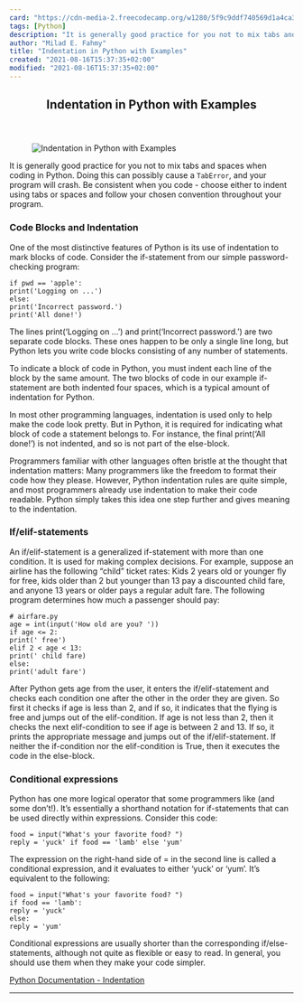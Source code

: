 ```yaml
---
card: "https://cdn-media-2.freecodecamp.org/w1280/5f9c9ddf740569d1a4ca3a21.jpg"
tags: [Python]
description: "It is generally good practice for you not to mix tabs and spa"
author: "Milad E. Fahmy"
title: "Indentation in Python with Examples"
created: "2021-08-16T15:37:35+02:00"
modified: "2021-08-16T15:37:35+02:00"
---
```

<div class="site-wrapper">
<main id="site-main" class="site-main outer">
<div class="inner">
<article class="post-full post tag-python tag-syntax ">
<header class="post-full-header">
<h1 class="post-full-title">Indentation in Python with Examples</h1>
</header>
<figure class="post-full-image">
<picture>
<source media="(max-width: 700px)" sizes="1px" srcset="data:image/gif;base64,R0lGODlhAQABAIAAAAAAAP///yH5BAEAAAAALAAAAAABAAEAAAIBRAA7 1w">
<source media="(min-width: 701px)" sizes="(max-width: 800px) 400px,
(max-width: 1170px) 700px,
1400px" srcset="https://cdn-media-2.freecodecamp.org/w1280/5f9c9ddf740569d1a4ca3a21.jpg 300w,
https://cdn-media-2.freecodecamp.org/w1280/5f9c9ddf740569d1a4ca3a21.jpg 600w,
https://cdn-media-2.freecodecamp.org/w1280/5f9c9ddf740569d1a4ca3a21.jpg 1000w,
https://cdn-media-2.freecodecamp.org/w1280/5f9c9ddf740569d1a4ca3a21.jpg 2000w">
<img onerror="this.style.display='none'" src="https://cdn-media-2.freecodecamp.org/w1280/5f9c9ddf740569d1a4ca3a21.jpg" alt="Indentation in Python with Examples">
</picture>
</figure>
<section class="post-full-content">
<div class="post-content medium-migrated-article">
<p>It is generally good practice for you not to mix tabs and spaces when coding in Python. Doing this can possibly cause a <code>TabError</code>, and your program will crash. Be consistent when you code - choose either to indent using tabs or spaces and follow your chosen convention throughout your program.</p><h3 id="code-blocks-and-indentation">Code Blocks and Indentation</h3><p>One of the most distinctive features of Python is its use of indentation to mark blocks of code. Consider the if-statement from our simple password-checking program:</p><pre><code class="language-python">if pwd == 'apple':
print('Logging on ...')
else:
print('Incorrect password.')
print('All done!')</code></pre><p>The lines print(‘Logging on …’) and print(‘Incorrect password.’) are two separate code blocks. These ones happen to be only a single line long, but Python lets you write code blocks consisting of any number of statements.</p><p>To indicate a block of code in Python, you must indent each line of the block by the same amount. The two blocks of code in our example if-statement are both indented four spaces, which is a typical amount of indentation for Python.</p><p>In most other programming languages, indentation is used only to help make the code look pretty. But in Python, it is required for indicating what block of code a statement belongs to. For instance, the final print(‘All done!’) is not indented, and so is not part of the else-block.</p><p>Programmers familiar with other languages often bristle at the thought that indentation matters: Many programmers like the freedom to format their code how they please. However, Python indentation rules are quite simple, and most programmers already use indentation to make their code readable. Python simply takes this idea one step further and gives meaning to the indentation.</p><h3 id="if-elif-statements">If/elif-statements</h3><p>An if/elif-statement is a generalized if-statement with more than one condition. It is used for making complex decisions. For example, suppose an airline has the following “child” ticket rates: Kids 2 years old or younger fly for free, kids older than 2 but younger than 13 pay a discounted child fare, and anyone 13 years or older pays a regular adult fare. The following program determines how much a passenger should pay:</p><pre><code class="language-python"># airfare.py
age = int(input('How old are you? '))
if age &lt;= 2:
print(' free')
elif 2 &lt; age &lt; 13:
print(' child fare)
else:
print('adult fare')</code></pre><p>After Python gets age from the user, it enters the if/elif-statement and checks each condition one after the other in the order they are given. So first it checks if age is less than 2, and if so, it indicates that the flying is free and jumps out of the elif-condition. If age is not less than 2, then it checks the next elif-condition to see if age is between 2 and 13. If so, it prints the appropriate message and jumps out of the if/elif-statement. If neither the if-condition nor the elif-condition is True, then it executes the code in the else-block.</p><h3 id="conditional-expressions">Conditional expressions</h3><p>Python has one more logical operator that some programmers like (and some don’t!). It’s essentially a shorthand notation for if-statements that can be used directly within expressions. Consider this code:</p><pre><code class="language-python">food = input("What's your favorite food? ")
reply = 'yuck' if food == 'lamb' else 'yum'</code></pre><p>The expression on the right-hand side of = in the second line is called a conditional expression, and it evaluates to either ‘yuck’ or ‘yum’. It’s equivalent to the following:</p><pre><code class="language-python">food = input("What's your favorite food? ")
if food == 'lamb':
reply = 'yuck'
else:
reply = 'yum'</code></pre><p>Conditional expressions are usually shorter than the corresponding if/else-statements, although not quite as flexible or easy to read. In general, you should use them when they make your code simpler.</p><p><a href="https://docs.python.org/3/reference/lexical_analysis.html#indentation">Python Documentation - Indentation</a></p>
</div>
<hr>
</section>
</article>
</div>
</main>
</div>
<!-- Google Tag Manager (noscript) -->
<!-- End Google Tag Manager (noscript) -->

